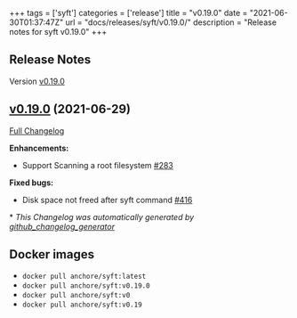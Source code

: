 +++
tags = ['syft']
categories = ['release']
title = "v0.19.0"
date = "2021-06-30T01:37:47Z"
url = "docs/releases/syft/v0.19.0/"
description = "Release notes for syft v0.19.0"
+++

## Release Notes

Version [v0.19.0](https://github.com/anchore/syft/releases/tag/v0.19.0)

## [v0.19.0](https://github.com/anchore/syft/tree/v0.19.0) (2021-06-29)

[Full Changelog](https://github.com/anchore/syft/compare/v0.18.0...v0.19.0)

**Enhancements:**
- Support Scanning a root filesystem [\#283](https://github.com/anchore/syft/issues/283) 

**Fixed bugs:**
- Disk space not freed after syft command [\#416](https://github.com/anchore/syft/issues/416)



\* *This Changelog was automatically generated by [github_changelog_generator](https://github.com/github-changelog-generator/github-changelog-generator)*


## Docker images

- `docker pull anchore/syft:latest`
- `docker pull anchore/syft:v0.19.0`
- `docker pull anchore/syft:v0`
- `docker pull anchore/syft:v0.19`
